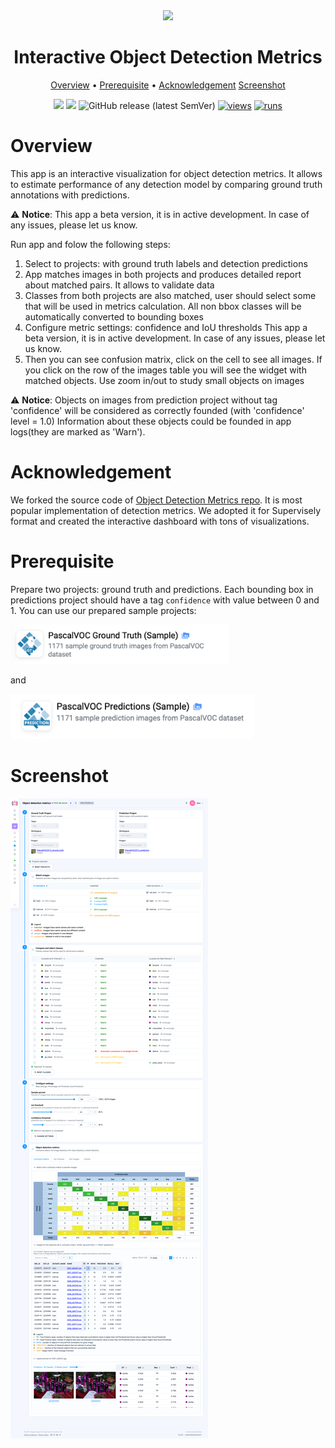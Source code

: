 <div align="center" markdown>
<img src="https://user-images.githubusercontent.com/48245050/182582390-378b2853-2038-49d4-99bb-1d656eda7fdf.png"/>

# Interactive Object Detection Metrics 

<p align="center">
  <a href="#Overview">Overview</a> •
  <a href="#Prerequisite">Prerequisite</a> •
  <a href="#References">Acknowledgement</a>
  <a href="#References">Screenshot</a>
</p>


[![](https://img.shields.io/badge/supervisely-ecosystem-brightgreen)](https://ecosystem.supervise.ly/apps/supervisely-ecosystem/review_object_detection_metrics/supervisely)
[![](https://img.shields.io/badge/slack-chat-green.svg?logo=slack)](https://supervise.ly/slack)
![GitHub release (latest SemVer)](https://img.shields.io/github/v/release/supervisely-ecosystem/review_object_detection_metrics)
[![views](https://app.supervise.ly/img/badges/views/supervisely-ecosystem/review_object_detection_metrics/supervisely.png)](https://supervise.ly)
[![runs](https://app.supervise.ly/img/badges/runs/supervisely-ecosystem/review_object_detection_metrics/supervisely.png)](https://supervise.ly)

</div>

# Overview
This app is an interactive visualization for object detection metrics. 
It allows to estimate performance of any detection model by comparing ground truth annotations with predictions.

⚠️ **Notice**: This app a beta version, it is in active development. In case of any issues, please let us know.

Run app and folow the following steps:
1. Select to projects: with ground truth labels and detection predictions
2. App matches images in both projects and produces detailed report about matched pairs. It allows to validate data
3. Classes from both projects are also matched, user should select some that will be used in metrics calculation. 
All non bbox classes will be automatically converted to bounding boxes
4. Configure metric settings: confidence and IoU thresholds
This app a beta version, it is in active development. In case of any issues, please let us know.
5. Then you can see confusion matrix, click on the cell to see all images. If you click on the row of the images table 
you will see the widget with matched objects. Use zoom in/out to study small objects on images

⚠️ **Notice**: Objects on images from prediction project without tag 'confidence' will be considered as correctly founded (with 'confidence' level = 1.0)
Information about these objects could be founded in app logs(they are marked as 'Warn').

# Acknowledgement
We forked the source code of [Object Detection Metrics repo](https://github.com/rafaelpadilla/Object-Detection-Metrics).
It is most popular implementation of detection metrics. We adopted it for Supervisely format and created the interactive 
dashboard with tons of visualizations. 

# Prerequisite
Prepare two projects: ground truth and predictions. Each bounding box in predictions project should have a tag 
`confidence` with value between 0 and 1. You can use our prepared sample projects: 

<img data-key="sly-module-link" data-module-slug="supervisely-ecosystem/pascal_sample_gt" src="media/p1.png" width="350px"/>

and 

<img data-key="sly-module-link" data-module-slug="supervisely-ecosystem/pascal_sample_pred" src="media/p2.png" width="390px"/>


# Screenshot

<img src="media/s1.png"/>
